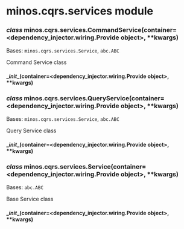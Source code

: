 # minos.cqrs.services module


### _class_ minos.cqrs.services.CommandService(container=<dependency_injector.wiring.Provide object>, \*\*kwargs)
Bases: `minos.cqrs.services.Service`, `abc.ABC`

Command Service class


#### \__init__(container=<dependency_injector.wiring.Provide object>, \*\*kwargs)

### _class_ minos.cqrs.services.QueryService(container=<dependency_injector.wiring.Provide object>, \*\*kwargs)
Bases: `minos.cqrs.services.Service`, `abc.ABC`

Query Service class


#### \__init__(container=<dependency_injector.wiring.Provide object>, \*\*kwargs)

### _class_ minos.cqrs.services.Service(container=<dependency_injector.wiring.Provide object>, \*\*kwargs)
Bases: `abc.ABC`

Base Service class


#### \__init__(container=<dependency_injector.wiring.Provide object>, \*\*kwargs)
